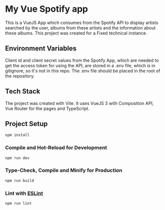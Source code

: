 # My Vue Spotify app

This is a VueJS App which consumes from the Spotify API to display artists searched by the user, albums from these artists and the information about these albums. This project was created for a Fixed technical instance.

## Environment Variables
Client id and client secret values from the Spotify App, which are needed to get the access token for using the API, are stored in a .env file, which is in gitignore, so it's not in this repo. The .env file should be placed in the root of the repository.

## Tech Stack
The project was created with Vite. It uses VueJS 3 with Composition API, Vue Router for the pages and TypeScript.

## Project Setup

```sh
npm install
```

### Compile and Hot-Reload for Development

```sh
npm run dev
```

### Type-Check, Compile and Minify for Production

```sh
npm run build
```

### Lint with [ESLint](https://eslint.org/)

```sh
npm run lint
```
